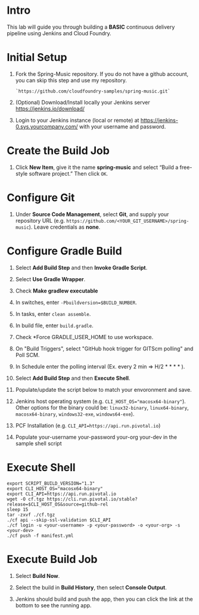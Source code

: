 Intro
=====

This lab will guide you through building a **BASIC** continuous delivery
pipeline using Jenkins and Cloud Foundry.

Initial Setup
=============

1.  Fork the Spring-Music repository. If you do not have a github
    account, you can skip this step and use my repository.

        `https://github.com/cloudfoundry-samples/spring-music.git`

2.  (Optional) Download/Install locally your Jenkins server https://jenkins.io/download/

3.  Login to your Jenkins instance (local or remote) at
    <https://jenkins-0.sys.yourcompany.com/> with your username and password.

Create the Build Job
====================

1.  Click **New Item**, give it the name **spring-music** and select
    “Build a free-style software project.” Then click `OK`.

Configure Git
=============

1.  Under **Source Code Management**, select **Git**, and supply your
    repository URL (e.g.
    `https://github.com/<YOUR_GIT_USERNAME>/spring-music`). Leave
    credentials as **none**.

Configure Gradle Build
======================

1.  Select **Add Build Step** and then **Invoke Gradle Script**.

2.  Select **Use Gradle Wrapper**.

3.  Check **Make gradlew executable**

4.  In switches, enter `-Pbuildversion=$BUILD_NUMBER`.

5.  In tasks, enter `clean assemble`.

6.  In build file, enter `build.gradle`.

7.  Check \*Force GRADLE\_USER\_HOME to use workspace.

8.  On "Build Triggers", select "GitHub hook trigger for GITScm polling" and Poll SCM. 

8.  In Schedule enter the polling interval (Ex. every 2 min => H/2 * * * * ).

9.  Select **Add Build Step** and then **Execute Shell**.

10.  Populate/update the script below to match your envoronment and save.

11.  Jenkins host operating system (e.g. `CLI_HOST_OS="macosx64-binary"`). Other options for the binary could be: `linux32-binary`, `linux64-binary`, `macosx64-binary`, `windows32-exe`, `windows64-exe`).

12.  PCF Installation (e.g. `CLI_API=https://api.run.pivotal.io`)

13.  Populate your-username your-password your-org your-dev in the sample shell script


Execute Shell
=============
    export SCRIPT_BUILD_VERSION="1.3"
    export CLI_HOST_OS="macosx64-binary"
    export CLI_API=https://api.run.pivotal.io
    wget -O cf.tgz https://cli.run.pivotal.io/stable?release=$CLI_HOST_OS&source=github-rel
    sleep 15
    tar -zxvf ./cf.tgz
    ./cf api --skip-ssl-validation $CLI_API
    ./cf login -u <your-username> -p <your-password> -o <your-org> -s <your-dev>
    ./cf push -f manifest.yml
    
Execute Build Job
=================

1.  Select **Build Now**.

2.  Select the build in **Build History**, then select **Console
    Output**.

3.  Jenkins should build and push the app, then you can click the link
    at the bottom to see the running app.
